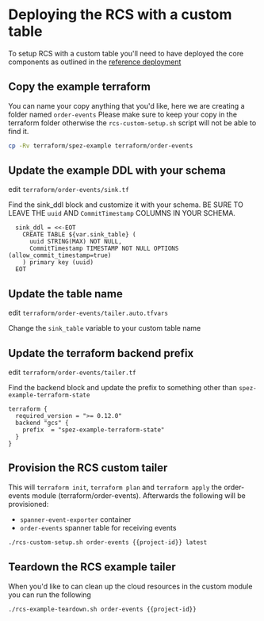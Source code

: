 
# Deploying the RCS with a custom table

To setup RCS with a custom table you'll need to have deployed the core components as outlined
in the [reference deployment](TUTORIAL.md)

## Copy the example terraform

You can name your copy anything that you'd like, here we are creating a folder named `order-events`
Please make sure to keep your copy in the terraform folder otherwise the `rcs-custom-setup.sh` script
will not be able to find it.

```sh
cp -Rv terraform/spez-example terraform/order-events
```

## Update the example DDL with your schema

edit `terraform/order-events/sink.tf`

Find the sink_ddl block and customize it with your schema.
BE SURE TO LEAVE THE `uuid` AND `CommitTimestamp` COLUMNS IN YOUR SCHEMA.

```
  sink_ddl = <<-EOT
    CREATE TABLE ${var.sink_table} (
      uuid STRING(MAX) NOT NULL,
      CommitTimestamp TIMESTAMP NOT NULL OPTIONS (allow_commit_timestamp=true)
    ) primary key (uuid)
  EOT
```

## Update the table name

edit `terraform/order-events/tailer.auto.tfvars`

Change the `sink_table` variable to your custom table name

## Update the terraform backend prefix

edit `terraform/order-events/tailer.tf`

Find the backend block and update the prefix to something other than `spez-example-terraform-state`

```
terraform {
  required_version = ">= 0.12.0"
  backend "gcs" {
    prefix  = "spez-example-terraform-state"
  }
}
```

## Provision the RCS custom tailer

This will `terraform init`, `terraform plan` and `terraform apply` the order-events module (terraform/order-events).
Afterwards the following will be provisioned:

* `spanner-event-exporter` container
* `order-events` spanner table for receiving events

```sh
./rcs-custom-setup.sh order-events {{project-id}} latest
```

## Teardown the RCS example tailer

When you'd like to can clean up the cloud resources in the custom module you can run the following

```sh
./rcs-example-teardown.sh order-events {{project-id}}
```

